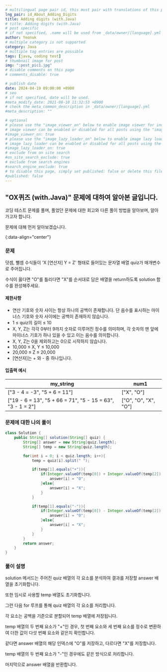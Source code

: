 ```yaml
---
# multilingual page pair id, this must pair with translations of this page. (This name must be unique)
lng_pair: id_About_Adding_Digits
title: Adding digits (with.Java)
# title: Adding digits (with.Java)
# post specific
# if not specified, .name will be used from _data/owner/[language].yml
author: Yeonuk
# multiple category is not supported
category: Java
# multiple tag entries are possible
tags: [java, coding test]
# thumbnail image for post
img: ":post_pic1.jpg"
# disable comments on this page
# comments_disable: true

# publish date
date: 2024-04-19 09:00:00 +0900
# seo
# if not specified, date will be used.
#meta_modify_date: 2021-08-10 11:32:53 +0900
# check the meta_common_description in _data/owner/[language].yml
#meta_description: ""

# optional
# please use the "image_viewer_on" below to enable image viewer for individual pages or posts (_posts/ or [language]/_posts folders).
# image viewer can be enabled or disabled for all posts using the "image_viewer_posts: true" setting in _data/conf/main.yml.
#image_viewer_on: true
# please use the "image_lazy_loader_on" below to enable image lazy loader for individual pages or posts (_posts/ or [language]/_posts folders).
# image lazy loader can be enabled or disabled for all posts using the "image_lazy_loader_posts: true" setting in _data/conf/main.yml.
#image_lazy_loader_on: true
# exclude from on site search
#on_site_search_exclude: true
# exclude from search engines
#search_engine_exclude: true
# to disable this page, simply set published: false or delete this file
#published: false
---
```


<!-- outline-start -->

## "OX퀴즈 (with.Java)" 문제에 대하여 알아본 글입니다.

코딩 테스트 문제를 풀며, 풀었던 문제에 대한 회고와 다른 풀이 방법을 알아보며, 알아가고자 합니다.

문제에 대해 먼저 알아보겠습니다.

{:data-align="center"}

<!-- outline-end -->

### 문제

덧셈, 뺄셈 수식들이 'X [연산자] Y = Z' 형태로 들어있는 문자열 배열 quiz가 매개변수로 주어집니다.

수식이 옳다면 "O"를 틀리다면 "X"를 순서대로 담은 배열을 return하도록 solution 함수를 완성해주세요.

#### 제한사항

- 연산 기호와 숫자 사이는 항상 하나의 공백이 존재합니다. 단 음수를 표시하는 마이너스 기호와 숫자 사이에는 공백이 존재하지 않습니다.
- 1 ≤ quiz의 길이 ≤ 10
- X, Y, Z는 각각 0부터 9까지 숫자로 이루어진 정수를 의미하며, 각 숫자의 맨 앞에 마이너스 기호가 하나 있을 수 있고 이는 음수를 의미합니다.
- X, Y, Z는 0을 제외하고는 0으로 시작하지 않습니다.
- 10,000 ≤ X, Y ≤ 10,000
- 20,000 ≤ Z ≤ 20,000
- [연산자]는 + 와 - 중 하나입니다.

#### 입출력 예시

| my_string                                                  | num1                 |
| ---------------------------------------------------------- | -------------------- |
| ["3 - 4 = -3", "5 + 6 = 11"]                               | ["X", "O"]           |
| ["19 - 6 = 13", "5 + 66 = 71", "5 - 15 = 63", "3 - 1 = 2"] | ["O", "O", "X", "O"] |

<!-- | start_num | end_num | result |
| --------- | ------- | ------ |
| 10        | 3       | 0      | -->

### 문제에 대한 나의 풀이

```java
class Solution {
    public String[] solution(String[] quiz) {
        String[] answer = new String[quiz.length];
        String[] temp = new String[quiz.length];

        for(int i = 0; i < quiz.length; i++){
            temp = quiz[i].split(" ");

            if(temp[1].equals("+")){
                if(Integer.valueOf(temp[0]) + Integer.valueOf(temp[2]) == Integer.valueOf(temp[4])){
                    answer[i] = "O";
                }else{
                    answer[i] = "X";
                }
            }

            if(temp[1].equals("-")){
                if(Integer.valueOf(temp[0]) - Integer.valueOf(temp[2]) == Integer.valueOf(temp[4])){
                    answer[i] = "O";
                }else{
                    answer[i] = "X";
                }
            }
        }
        return answer;
    }
}
```

### 풀이 설명

solution 메서드는 주어진 quiz 배열의 각 요소를 분석하여 결과를 저장할 answer 배열을 초기화합니다.

또한 임시로 사용할 temp 배열도 초기화합니다.

그런 다음 for 루프를 통해 quiz 배열의 각 요소를 처리합니다.

각 요소는 공백을 기준으로 분할되어 temp 배열에 저장됩니다.

temp 배열의 두 번째 요소가 "+"인 경우, 첫 번째 요소와 세 번째 요소를 정수로 변환하여 더한 값이 다섯 번째 요소와 같은지 확인합니다.

같다면 answer 배열의 해당 인덱스에 "O"를 저장하고, 다르다면 "X"를 저장합니다.

temp 배열의 두 번째 요소가 "-"인 경우에도 같은 방식으로 처리합니다.

마지막으로 answer 배열을 반환합니다.
